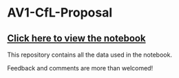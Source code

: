 # AV1-CfL-Proposal

## [Click here to view the notebook](https://nbviewer.jupyter.org/github/luctrudeau/AV1-CfL-Proposal/blob/master/Chroma%20from%20Luma%20%28CfL%29.ipynb)

This repository contains all the data used in the notebook.

Feedback and comments are more than welcomed!
